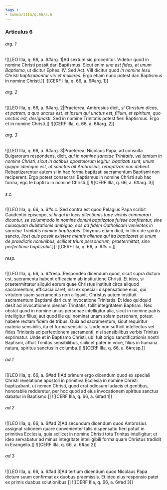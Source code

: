 ```yaml
---
tags : 
- Summa/IIIa/q.66/a.6
---
```


### Articulus 6

###### arg. 1
![[LEO IIIa, q. 66, a. 6#arg. 1|Ad sextum sic proceditur. Videtur quod in nomine Christi possit dari Baptismus. Sicut enim *una est fides, et unum Baptisma*, ut dicitur Ephes. IV. Sed Act. VIII dicitur quod *in nomine Iesu Christi baptizabantur viri et mulieres*. Ergo etiam nunc potest dari Baptismus in nomine Christi.]]
![[CERF IIIa, q. 66, a. 6#arg. 1]]

###### arg. 2
![[LEO IIIa, q. 66, a. 6#arg. 2|Praeterea, Ambrosius dicit, *si Christum dicas, et patrem, a quo unctus est, et ipsum qui unctus est, filium, et spiritum, quo unctus est, designasti*. Sed in nomine Trinitatis potest fieri Baptismus. Ergo et in nomine Christi.]]
![[CERF IIIa, q. 66, a. 6#arg. 2]]

###### arg. 3
![[LEO IIIa, q. 66, a. 6#arg. 3|Praeterea, Nicolaus Papa, ad consulta Bulgarorum respondens, dicit, *qui in nomine sanctae Trinitatis, vel tantum in nomine Christi, sicut in actibus apostolorum legitur, baptizati sunt, unum quippe idemque est, ut sanctus ait Ambrosius, rebaptizari non debent*. Rebaptizarentur autem si in hac forma baptizati sacramentum Baptismi non reciperent. Ergo potest consecrari Baptismus in nomine Christi sub hac forma, ego te baptizo in nomine Christi.]]
![[CERF IIIa, q. 66, a. 6#arg. 3]]

###### s.c.
![[LEO IIIa, q. 66, a. 6#s.c.|Sed contra est quod Pelagius Papa scribit Gaudentio episcopo, *si hi qui in locis dilectionis tuae vicinis commorari dicuntur, se solummodo in nomine domini baptizatos fuisse confitentur, sine cuiusquam dubitationis ambiguo, eos ad fidem Catholicam venientes in sanctae Trinitatis nomine baptizabis*. Didymus etiam dicit, in libro de spiritu sancto, *licet quis possit existere mentis alienae qui ita baptizaret ut unum de praedictis nominibus, scilicet trium personarum, praetermittat, sine perfectione baptizabit*.]]
![[CERF IIIa, q. 66, a. 6#s.c.]]

###### resp.
![[LEO IIIa, q. 66, a. 6#resp.|Respondeo dicendum quod, sicut supra dictum est, sacramenta habent efficaciam ab institutione Christi. Et ideo, si praetermittatur aliquid eorum quae Christus instituit circa aliquod sacramentum, efficacia caret, nisi ex speciali dispensatione eius, qui virtutem suam sacramentis non alligavit. Christus autem instituit sacramentum Baptismi dari cum invocatione Trinitatis. Et ideo quidquid desit ad invocationem plenam Trinitatis, tollit integritatem Baptismi. Nec obstat quod in nomine unius personae intelligitur alia, sicut in nomine patris intelligitur filius; aut quod ille qui nominat unam solam personam, potest habere rectam fidem de tribus. Quia ad sacramentum, sicut requiritur materia sensibilis, ita et forma sensibilis. Unde non sufficit intellectus vel fides Trinitatis ad perfectionem sacramenti, nisi sensibilibus verbis Trinitas exprimatur. Unde et in Baptismo Christi, ubi fuit origo sanctificationis nostri Baptismi, affuit Trinitas sensibilibus, scilicet pater in voce, filius in humana natura, spiritus sanctus in columba.]]
![[CERF IIIa, q. 66, a. 6#resp.]]

###### ad 1
![[LEO IIIa, q. 66, a. 6#ad 1|Ad primum ergo dicendum quod ex speciali Christi revelatione apostoli in primitiva Ecclesia in nomine Christi baptizabant, ut nomen Christi, quod erat odiosum Iudaeis et gentibus, honorabile redderetur, per hoc quod ad eius invocationem spiritus sanctus dabatur in Baptismo.]]
![[CERF IIIa, q. 66, a. 6#ad 1]]

###### ad 2
![[LEO IIIa, q. 66, a. 6#ad 2|Ad secundum dicendum quod Ambrosius assignat rationem quare convenienter talis dispensatio fieri potuit in primitiva Ecclesia, quia scilicet in nomine Christi tota Trinitas intelligitur; et ideo servabatur ad minus integritate intelligibili forma quam Christus tradidit in Evangelio.]]
![[CERF IIIa, q. 66, a. 6#ad 2]]

###### ad 3
![[LEO IIIa, q. 66, a. 6#ad 3|Ad tertium dicendum quod Nicolaus Papa dictum suum confirmat ex duobus praemissis. Et ideo eius responsio patet ex primis duabus solutionibus.]]
![[CERF IIIa, q. 66, a. 6#ad 3]]

